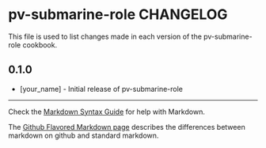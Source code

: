 pv-submarine-role CHANGELOG
===========================

This file is used to list changes made in each version of the pv-submarine-role cookbook.

0.1.0
-----
- [your_name] - Initial release of pv-submarine-role

- - -
Check the [Markdown Syntax Guide](http://daringfireball.net/projects/markdown/syntax) for help with Markdown.

The [Github Flavored Markdown page](http://github.github.com/github-flavored-markdown/) describes the differences between markdown on github and standard markdown.
